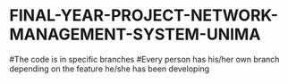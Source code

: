 # FINAL-YEAR-PROJECT-NETWORK-MANAGEMENT-SYSTEM-UNIMA



#The code is in specific branches
#Every person has his/her own branch depending on the feature he/she has been developing
